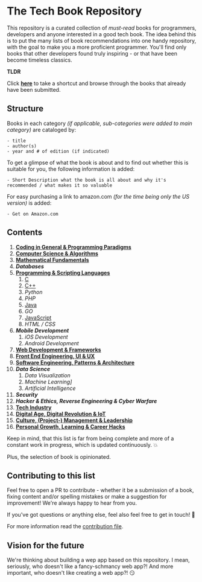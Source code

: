 # The Tech Book Repository

This repository is a curated collection of *must-read* books for programmers, developers and anyone interested in a good tech book. 
The idea behind this is to put the many lists of book recommendations into one handy repository, with the goal to make you a more proficient programmer. 
You'll find only books that other developers found truly inspiring - or that have been become timeless classics. 

**TLDR**

Click **[here](books.md)** to take a shortcut and browse through the books that already have been submitted.


## Structure

Books in each category *(if applicable, sub-categories were added to main category)* are cataloged by: 

    - title 
    - author(s)
    - year and # of edition (if indicated)
    
To get a glimpse of what the book is about and to find out whether this is suitable for you, the following information is added:

    - Short Description what the book is all about and why it's recommended / what makes it so valuable

For easy purchasing a link to amazon.com *(for the time being only the US version)* is added: 

    - Get on Amazon.com

## Contents

1. **[Coding in General & Programming Paradigms](books.md#coding-in-general--programming-paradigms)**
2. **[Computer Science & Algorithms](books.md#computer-science--algorithms)**
3. **[Mathematical Fundamentals](books.md#mathematical-fundamentals)**
4. ***Databases***
5. **[Programming & Scripting Languages](books.md#programming--scripting-languages)**
    1. [C](books.md#c)
    2. [C++](books.md#c-1)
    3. *Python*
    4. *PHP*
    5. [Java](books.md#java)
    6. *GO*
    7. [JavaScript](books.md#javascript)
    8. *HTML / CSS*
6. ***Mobile Development***
    1. *iOS Development*
    2. *Android Development*
7. **[Web Development & Frameworks](books.md#web-development--frameworks)**        
8. **[Front End Engineering, UI & UX](books.md#front-end-engineering-ui--ux)**
9. **[Software Engineering, Patterns & Architecture](books.md#software-engineering-patterns--architecture)**
10. ***Data Science***
    1. *Data Visualization*
    2. *Machine Learning]*
    3. *Artificial Intelligence*
11. ***Security***
12. ***Hacker & Ethics, Reverse Engineering & Cyber Warfare***    
13. **[Tech Industry](books.md#tech-industry)** 
14. **[Digital Age, Digital Revolution & IoT](books.md#digital-age-iot-digital-revolution)**
15. **[Culture, (Project-) Management & Leadership](books.md#culture-project--management--leadership)**
16. **[Personal Growth, Learning & Career Hacks](books.md#personal-growth-learning--career-hacks)**
  

Keep in mind, that this list is far from being complete and more of a constant work in progress, 
which is updated continuously. :boom:

Plus, the selection of book is opinionated. 


## Contributing to this list

Feel free to open a PR to contribute - whether it be a submission of a book, fixing content and/or spelling mistakes or make a suggestion for improvement! We're always happy to hear from you. 

If you've got questions or anything else, feel also feel free to get in touch! :yellow_heart:

For more information read the [contribution file](contribution.md).

## Vision for the future

We're thinking about building a wep app based on this repository. I mean, seriously, who doesn't like a fancy-schmancy web app?! 
And more important, who doesn't like creating a web app?! :smirk: